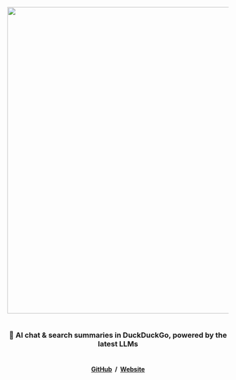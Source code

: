 <div align="center">
<br />

<a href="https://www.duckduckgpt.com">
    <picture>
        <source media="(prefers-color-scheme: dark)" srcset="https://assets.ddgpt.com/images/logos/app/darkmode/logo371x65.png">
        <img width=697 src="https://assets.ddgpt.com/images/logos/app/lightmode/logo697x122.png">
    </picture>
</a>

#

###  🐤 AI chat & search summaries in DuckDuckGo, powered by the latest LLMs

#

#### [GitHub](https://github.com/KudoAI/duckduckgpt) &nbsp;/ &nbsp;[Website](https://www.duckduckgpt.com)

</div>
